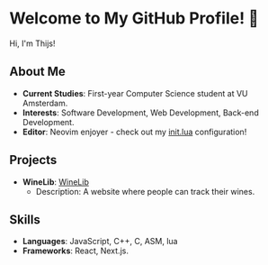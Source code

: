 # Welcome to My GitHub Profile! 👋

Hi, I'm Thijs!

## About Me
- **Current Studies**: First-year Computer Science student at VU Amsterdam.
- **Interests**: Software Development, Web Development, Back-end Development.
- **Editor**: Neovim enjoyer - check out my [init.lua](https://github.com/tcvdh/init.lua) configuration!

## Projects
- **WineLib**: [WineLib](https://github.com/tcvdh/wineLib)
  - Description: A website where people can track their wines.

## Skills
- **Languages**: JavaScript, C++, C, ASM, lua
- **Frameworks**: React, Next.js.
